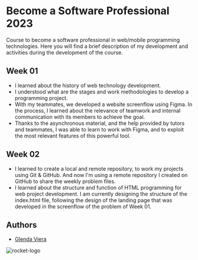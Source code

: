 # Become a Software Professional 2023

Course to become a software professional in web/mobile programming technologies. Here you will find a brief description of my development and activities during the development of the course.

## Week 01

- I learned about the history of web technology development.
- I understood what are the stages and work methodologies to develop a programming project.
- With my teammates, we developed a website screenflow using Figma. In the process, I learned about the relevance of teamwork and internal communication with its members to achieve the goal.
- Thanks to the asynchronous material, and the help provided by tutors and teammates, I was able to learn to work with Figma, and to exploit the most relevant features of this powerful tool.

## Week 02

- I learned to create a local and remote repository, to work my projects using Git & GitHub. And now I'm using a remote repository I created on GitHub to share the weekly problem files.
- I learned about the structure and function of HTML programming for web project development. I am currently designing the structure of the index.html file, following the design of the landing page that was developed in the screenflow of the problem of Week 01.

## Authors

- [Glenda Viera](https://www.github.com/GleViDe)

![rocket-logo](https://user-images.githubusercontent.com/127681628/227655984-6ef31a6d-1c37-4b24-bfcc-9dc4da232a72.png)